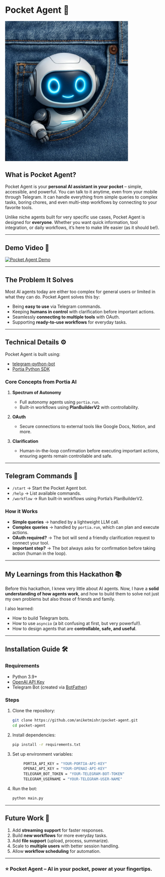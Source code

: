 # Pocket Agent 🤖

<img src="assets/agent_pic.jpeg" alt="Pocket Agent Demo" width="400"/>


## What is Pocket Agent?

Pocket Agent is your **personal AI assistant in your pocket** – simple, accessible, and powerful. You can talk to it anytime, even from your mobile through Telegram. It can handle everything from simple queries to complex tasks, boring chores, and even multi-step workflows by connecting to your favorite tools.

Unlike niche agents built for very specific use cases, Pocket Agent is designed for **everyone**. Whether you want quick information, tool integration, or daily workflows, it’s here to make life easier (as it should be!).

---

## Demo Video 🎥

[![Pocket Agent Demo](https://img.youtube.com/vi/ZcSaIaX0p0o/0.jpg)](https://www.youtube.com/watch?v=ZcSaIaX0p0o)

---

## The Problem It Solves

Most AI agents today are either too complex for general users or limited in what they can do. Pocket Agent solves this by:

* Being **easy to use** via Telegram commands.
* Keeping **humans in control** with clarification before important actions.
* Seamlessly **connecting to multiple tools** with OAuth.
* Supporting **ready-to-use workflows** for everyday tasks.

---

## Technical Details ⚙️

Pocket Agent is built using:

* [telegram-python-bot](https://github.com/python-telegram-bot/python-telegram-bot)
* [Portia Python SDK](https://github.com/portiaAI/portia-python-sdk)

### Core Concepts from Portia AI

1. **Spectrum of Autonomy**

   * Full autonomy agents using `portia.run`.
   * Built-in workflows using **PlanBuilderV2** with controllability.

2. **OAuth**

   * Secure connections to external tools like Google Docs, Notion, and more.

3. **Clarification**

   * Human-in-the-loop confirmation before executing important actions, ensuring agents remain controllable and safe.

---

## Telegram Commands 📱

* `/start` → Start the Pocket Agent bot.
* `/help` → List available commands.
* `/workflow` → Run built-in workflows using Portia’s PlanBuilderV2.

### How it Works

* **Simple queries** → handled by a lightweight LLM call.
* **Complex queries** → handled by `portia.run`, which can plan and execute actions.
* **OAuth required?** → The bot will send a friendly clarification request to connect your tool.
* **Important step?** → The bot always asks for confirmation before taking action (human in the loop).

---

## My Learnings from this Hackathon 📚

Before this hackathon, I knew very little about AI agents. Now, I have a **solid understanding of how agents work**, and how to build them to solve not just my own problems but also those of friends and family.

I also learned:

* How to build Telegram bots.
* How to use `asyncio` (a bit confusing at first, but very powerful!).
* How to design agents that are **controllable, safe, and useful**.

---

## Installation Guide 🛠️

### Requirements

* Python 3.9+
* [OpenAI API Key](https://platform.openai.com/)
* Telegram Bot (created via [BotFather](https://core.telegram.org/bots#6-botfather))

### Steps

1. Clone the repository:

   ```bash
   git clone https://github.com/aniketmishr/pocket-agent.git
   cd pocket-agent
   ```

2. Install dependencies:

   ```bash
   pip install -r requirements.txt
   ```

3. Set up environment variables:

   ```bash
        PORTIA_API_KEY = "YOUR-PORTIA-API-KEY"
        OPENAI_API_KEY = "YOUR-OPENAI-API-KEY"
        TELEGRAM_BOT_TOKEN = "YOUR-TELEGRAM-BOT-TOKEN"
        TELEGRAM_USERNAME = "YOUR-TELEGRAM-USER-NAME"
   ```

4. Run the bot:

   ```bash
   python main.py
   ```

---

## Future Work 🚀

1. Add **streaming support** for faster responses.
2. Build **new workflows** for more everyday tasks.
3. Add **file support** (upload, process, summarize).
4. Scale to **multiple users** with better session handling.
5. Allow **workflow scheduling** for automation.

---

### ⭐ Pocket Agent – AI in your pocket, power at your fingertips.
